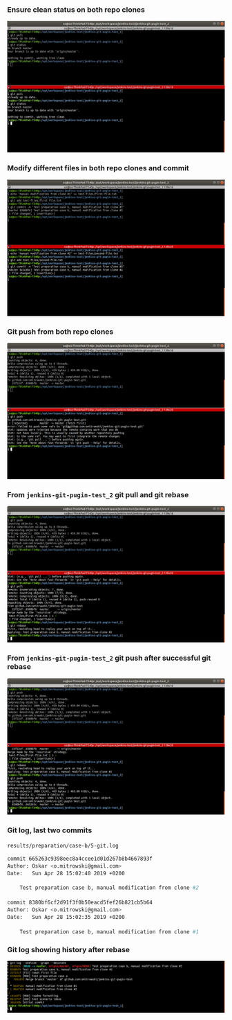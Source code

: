 ### Ensure clean status on both repo clones
![1](0-git-status.jpg)

### Modify different files in both repo clones and commit
![2](1-git-commit.jpg)

### Git push from both repo clones
![3](2-git-push.jpg)

### From `jenkins-git-pugin-test_2` git pull and git rebase
![4](3-git-pull-rebase.jpg)

### From `jenkins-git-pugin-test_2` git push after successful git rebase
![5](4-git-push-after-rebase.jpg)

### Git log, last two commits
`results/preparation/case-b/5-git.log`
```bash
commit 665263c9398eec8a4ccee1d01d267b8b4667893f
Author: Oskar <o.mitrowski@gmail.com>
Date:   Sun Apr 28 15:02:40 2019 +0200

    Test preparation case b, manual modification from clone #2

commit 8380bf6cf2d91f3f0b50eacd5fef26b821cb5b64
Author: Oskar <o.mitrowski@gmail.com>
Date:   Sun Apr 28 15:02:35 2019 +0200

    Test preparation case b, manual modification from clone #1
```

### Git log showing history after rebase
![5](5-git-log.jpg)

